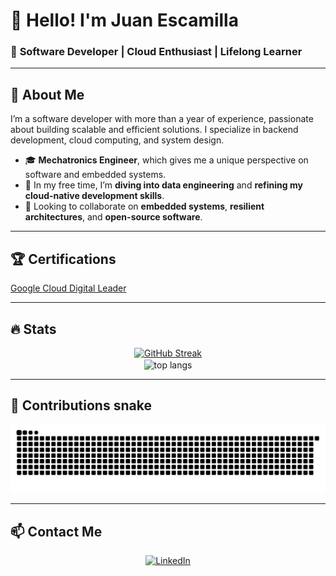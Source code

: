 # 👋 Hello! I'm **Juan Escamilla**  

### 🚀 **Software Developer | Cloud Enthusiast | Lifelong Learner**

---

## 📌 **About Me**  
I’m a software developer with more than a year of experience, passionate about building scalable and efficient solutions. I specialize in backend development, cloud computing, and system design. <!--Currently, I’m exploring mobile development.-->

- 🎓 **Mechatronics Engineer**, which gives me a unique perspective on software and embedded systems.  
- 🌱 In my free time, I’m **diving into data engineering** and **refining my cloud-native development skills**.  
- 🤝 Looking to collaborate on **embedded systems**, **resilient architectures**, and **open-source software**.  

---

## 🏆 **Certifications**  

<a href="https://www.credly.com/badges/7c3dd577-32d6-4869-8dab-56233768cbee/public_url">Google Cloud Digital Leader</a>

<!--
## 🛠️ **Technical Skills**  

<p align="center">
  <a href="https://skillicons.dev">
    <img src="https://skillicons.dev/icons?i=git,c,cpp,express,github,html,java,js,linux,mongodb,sqlite,nodejs,python,react,ts,raspberrypi,gcp,aws,spring&perline=14" />
  </a>
</p>
-->
---

## 🔥 **Stats**
<div align="center">
  <a href="https://git.io/streak-stats"><img src="https://streak-stats.demolab.com?user=EscamillaJuan&theme=tokyonight&border_radius=10&date_format=j%20M%5B%20Y%5D" alt="GitHub Streak" /></a>  
  <br/>
  <img width=325 align="center" src="https://github-readme-stats.vercel.app/api/top-langs/?username=EscamillaJuan&hide=HTML&langs_count=8&layout=compact&theme=tokyonight&border_radius=10&size_weight=0.5&count_weight=0.5&exclude_repo=github-readme-stats" alt="top langs" />
  
</div>

--- 
## 🐍 Contributions snake
<div align="center">
  <img alt="snake eating my contributions" src="https://raw.githubusercontent.com/EscamillaJuan/EscamillaJuan/output/github-contribution-grid-snake.svg" />
</div>

--- 

## 📫 **Contact Me**  
<p align="center">
  <a href="https://www.linkedin.com/in/escamillajuan/" target="_blank">
    <img src="https://img.shields.io/badge/-LinkedIn-0077B5?style=for-the-badge&logo=linkedin&logoColor=white" alt="LinkedIn">
  </a>
</p>
